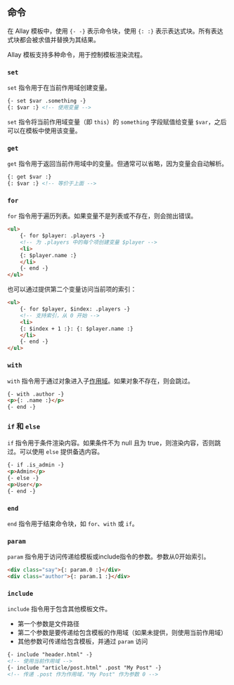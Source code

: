 ## 命令

在 Allay 模板中，使用 `{- -}` 表示命令块，使用 `{: :}` 表示表达式块。所有表达式块都会被求值并替换为其结果。

Allay 模板支持多种命令，用于控制模板渲染流程。

### `set`

`set` 指令用于在当前作用域创建变量。

```html
{- set $var .something -}
{: $var :} <!-- 使用变量 -->
```

`set` 指令将当前作用域变量（即 `this`）的 `something` 字段赋值给变量 `$var`，之后可以在模板中使用该变量。

### `get`

`get` 指令用于返回当前作用域中的变量。但通常可以省略，因为变量会自动解析。

```html
{: get $var :}
{: $var :} <!-- 等价于上面 -->
```

### `for`

`for` 指令用于遍历列表。如果变量不是列表或不存在，则会抛出错误。

```html
<ul>
    {- for $player: .players -}
    <!-- 为 .players 中的每个项创建变量 $player -->
    <li>
    {: $player.name :}
    </li>
    {- end -}
</ul>
```

也可以通过提供第二个变量访问当前项的索引：

```html
<ul>
    {- for $player, $index: .players -}
    <!-- 支持索引，从 0 开始 -->
    <li>
    {: $index + 1 :}: {: $player.name :}
    </li>
    {- end -}
</ul>
```

### `with`

`with` 指令用于通过对象进入子[作用域](./scope.md)。如果对象不存在，则会跳过。

```html
{- with .author -}
<p>{: .name :}</p>
{- end -}
```

### `if` 和 `else`

`if` 指令用于条件渲染内容。如果条件不为 null 且为 true，则渲染内容，否则跳过。可以使用 `else` 提供备选内容。

```html
{- if .is_admin -}
<p>Admin</p>
{- else -}
<p>User</p>
{- end -}
```

### `end`

`end` 指令用于结束命令块，如 `for`、`with` 或 `if`。

### `param`

`param` 指令用于访问传递给模板或include指令的参数。参数从0开始索引。

```html
<div class="say">{: param.0 :}</div>
<div class="author">{: param.1 :}</div>
```

### `include`

`include` 指令用于包含其他模板文件。

- 第一个参数是文件路径
- 第二个参数是要传递给包含模板的作用域（如果未提供，则使用当前作用域）
- 其他参数可传递给包含模板，并通过 `param` 访问

```html
{- include "header.html" -}
<!-- 使用当前作用域 -->
{- include "article/post.html" .post "My Post" -}
<!-- 传递 .post 作为作用域，"My Post" 作为参数 0 -->
```
